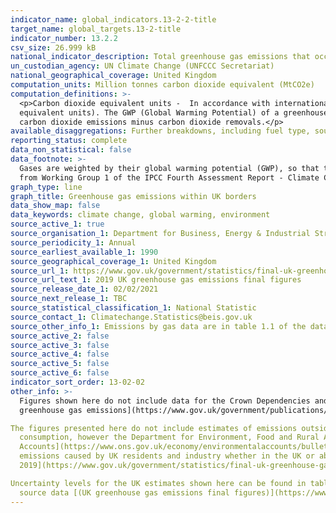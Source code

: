 ```yaml
---
indicator_name: global_indicators.13-2-2-title
target_name: global_targets.13-2-title
indicator_number: 13.2.2
csv_size: 26.999 kB
national_indicator_description: Total greenhouse gas emissions that occur within the UK’s borders.
un_custodian_agency: UN Climate Change (UNFCCC Secretariat)
national_geographical_coverage: United Kingdom
computation_units: Million tonnes carbon dioxide equivalent (MtCO2e)
computation_definitions: >-
  <p>Carbon dioxide equivalent units -  In accordance with international reporting and carbon trading protocols, each of these gases are weighted by their global warming potential (GWP), so that total greenhouse gas emissions can be reported on a consistent basis (in carbon dioxide
  equivalent units). The GWP (Global Warming Potential) of a greenhouse gas measures its effectiveness in global warming over 100 years relative to carbon dioxide. The GWPs used are from Working Group 1 of the IPCC Fourth Assessment Report - Climate Change 2007.<p>Net CO2 emissions - Total
  carbon dioxide emissions minus carbon dioxide removals.</p>
available_disaggregations: Further breakdowns, including fuel type, source sector, and end-user sector are available in the <a href="https://www.gov.uk/government/collections/final-uk-greenhouse-gas-emissions-national-statistics"> UK greenhouse gas emissions final figures</a> source data.
reporting_status: complete
data_non_statistical: false
data_footnote: >-
  Gases are weighted by their global warming potential (GWP), so that total greenhouse gas emissions can be reported on a consistent basis (in carbon dioxide equivalent units). The GWP for each gas is defined as its warming influence relative to that of carbon dioxide. The GWPs used are
  from Working Group 1 of the IPCC Fourth Assessment Report - Climate Change 2007.
graph_type: line
graph_title: Greenhouse gas emissions within UK borders
data_show_map: false
data_keywords: climate change, global warming, environment
source_active_1: true
source_organisation_1: Department for Business, Energy & Industrial Strategy (BEIS)
source_periodicity_1: Annual
source_earliest_available_1: 1990
source_geographical_coverage_1: United Kingdom
source_url_1: https://www.gov.uk/government/statistics/final-uk-greenhouse-gas-emissions-national-statistics-1990-to-2019
source_url_text_1: 2019 UK greenhouse gas emissions final figures
source_release_date_1: 02/02/2021
source_next_release_1: TBC
source_statistical_classification_1: National Statistic
source_contact_1: Climatechange.Statistics@beis.gov.uk
source_other_info_1: Emissions by gas data are in table 1.1 of the data tables
source_active_2: false
source_active_3: false
source_active_4: false
source_active_5: false
source_active_6: false
indicator_sort_order: 13-02-02
other_info: >-
  Figures shown here do not include data for the Crown Dependencies and Overseas Territories, however, those data are available in the [UK greenhouse gas emissions final figures](https://www.gov.uk/government/collections/final-uk-greenhouse-gas-emissions-national-statistics). See the [UK
  greenhouse gas emissions](https://www.gov.uk/government/publications/uk-greenhouse-gas-emissions-explanatory-notes)Background quality report for information on quality and methodology.

The figures presented here do not include estimates of emissions outside the UK associated with UK
  consumption, however the Department for Environment, Food and Rural Affairs (DEFRA) publishes estimates of the [UK’s carbon footprint](https://www.gov.uk/government/statistics/uks-carbon-footprint) annually. Emissions as measured by the [UK Environmental
  Accounts](https://www.ons.gov.uk/economy/environmentalaccounts/bulletins/ukenvironmentalaccounts/previousReleases)", published by the Office for National Statistics (ONS) measure greenhouse gas emissions on what is referred to as a “residents” basis. This means that the figures represent
  emissions caused by UK residents and industry whether in the UK or abroad, but exclude emissions within the UK that can be attributed to overseas residents and businesses.  The [Final UK greenhouse gas emissions national statistics - 1990 to
  2019](https://www.gov.uk/government/statistics/final-uk-greenhouse-gas-emissions-national-statistics-1990-to-2019) Statistical release includes an outline of the differences between the three approaches.

Uncertainty levels for the UK estimates shown here can be found in table 4.1 of the
  source data [(UK greenhouse gas emissions final figures)](https://www.gov.uk/government/collections/final-uk-greenhouse-gas-emissions-national-statistics). Data follows the UN specification for this indicator. This indicator has not been identified in collaboration with topic experts.
---
```

